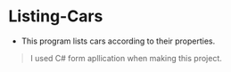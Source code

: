 # Listing-Cars
 
 - This program lists cars according to their properties.
 > I used C# form apllication when making this project.
 
